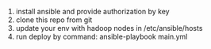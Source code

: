 1. install ansible and provide authorization by key
2. clone this repo from git
3. update your env with hadoop nodes in /etc/ansible/hosts
4. run deploy by command:
   ansible-playbook main.yml
